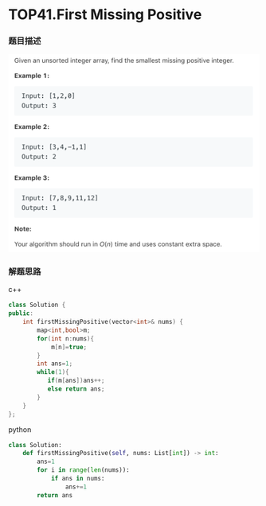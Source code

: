 # TOP41.First Missing Positive   
### 题目描述   
![avatar](img.png)   

### 解题思路

c++

```cpp
class Solution {
public:
    int firstMissingPositive(vector<int>& nums) {
        map<int,bool>m;
        for(int n:nums){
            m[n]=true;
        }
        int ans=1;
        while(1){
           if(m[ans])ans++;
           else return ans;
        }
    }
};
```

python 

```python
class Solution:
    def firstMissingPositive(self, nums: List[int]) -> int:
        ans=1
        for i in range(len(nums)):
            if ans in nums:
                ans+=1
        return ans
```

